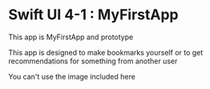 # Swift UI 4-1 : MyFirstApp

This app is MyFirstApp and prototype

This app is designed to make bookmarks yourself or to get recommendations for something from another user

You can't use the image included here
